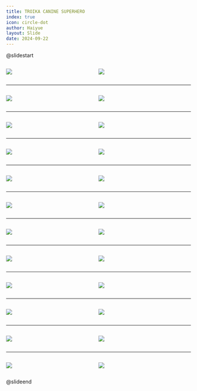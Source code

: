 ```yaml
---
title: TROIKA CANINE SUPERHERO
index: true
icon: circle-dot
author: Haiyue
layout: Slide
date: 2024-09-22
---
```

 
@slidestart

<div style="display:flex">
<div style="flex:1">

![](https://raw.githubusercontent.com/yclord/reading/refs/heads/master/english/Level-O/TROIKA%20CANINE%20SUPERHERO/001.webp)
</div>
<div style="flex:1">

![](https://raw.githubusercontent.com/yclord/reading/refs/heads/master/english/Level-O/TROIKA%20CANINE%20SUPERHERO/002.webp)
</div>
</div>

---

<div style="display:flex">
<div style="flex:1">

![](https://raw.githubusercontent.com/yclord/reading/refs/heads/master/english/Level-O/TROIKA%20CANINE%20SUPERHERO/003.webp)
</div>
<div style="flex:1">

![](https://raw.githubusercontent.com/yclord/reading/refs/heads/master/english/Level-O/TROIKA%20CANINE%20SUPERHERO/004.webp)
</div>
</div>

---

<div style="display:flex">
<div style="flex:1">

![](https://raw.githubusercontent.com/yclord/reading/refs/heads/master/english/Level-O/TROIKA%20CANINE%20SUPERHERO/005.webp)
</div>
<div style="flex:1">

![](https://raw.githubusercontent.com/yclord/reading/refs/heads/master/english/Level-O/TROIKA%20CANINE%20SUPERHERO/006.webp)
</div>
</div>

---

<div style="display:flex">
<div style="flex:1">

![](https://raw.githubusercontent.com/yclord/reading/refs/heads/master/english/Level-O/TROIKA%20CANINE%20SUPERHERO/007.webp)
</div>
<div style="flex:1">

![](https://raw.githubusercontent.com/yclord/reading/refs/heads/master/english/Level-O/TROIKA%20CANINE%20SUPERHERO/008.webp)
</div>
</div>

---

<div style="display:flex">
<div style="flex:1">

![](https://raw.githubusercontent.com/yclord/reading/refs/heads/master/english/Level-O/TROIKA%20CANINE%20SUPERHERO/009.webp)
</div>
<div style="flex:1">

![](https://raw.githubusercontent.com/yclord/reading/refs/heads/master/english/Level-O/TROIKA%20CANINE%20SUPERHERO/010.webp)
</div>
</div>

---

<div style="display:flex">
<div style="flex:1">

![](https://raw.githubusercontent.com/yclord/reading/refs/heads/master/english/Level-O/TROIKA%20CANINE%20SUPERHERO/011.webp)
</div>
<div style="flex:1">

![](https://raw.githubusercontent.com/yclord/reading/refs/heads/master/english/Level-O/TROIKA%20CANINE%20SUPERHERO/012.webp)
</div>
</div>

---

<div style="display:flex">
<div style="flex:1">

![](https://raw.githubusercontent.com/yclord/reading/refs/heads/master/english/Level-O/TROIKA%20CANINE%20SUPERHERO/013.webp)
</div>
<div style="flex:1">

![](https://raw.githubusercontent.com/yclord/reading/refs/heads/master/english/Level-O/TROIKA%20CANINE%20SUPERHERO/014.webp)
</div>
</div>

---

<div style="display:flex">
<div style="flex:1">

![](https://raw.githubusercontent.com/yclord/reading/refs/heads/master/english/Level-O/TROIKA%20CANINE%20SUPERHERO/015.webp)
</div>
<div style="flex:1">

![](https://raw.githubusercontent.com/yclord/reading/refs/heads/master/english/Level-O/TROIKA%20CANINE%20SUPERHERO/016.webp)
</div>
</div>

---

<div style="display:flex">
<div style="flex:1">

![](https://raw.githubusercontent.com/yclord/reading/refs/heads/master/english/Level-O/TROIKA%20CANINE%20SUPERHERO/017.webp)
</div>
<div style="flex:1">

![](https://raw.githubusercontent.com/yclord/reading/refs/heads/master/english/Level-O/TROIKA%20CANINE%20SUPERHERO/018.webp)
</div>
</div>

---

<div style="display:flex">
<div style="flex:1">

![](https://raw.githubusercontent.com/yclord/reading/refs/heads/master/english/Level-O/TROIKA%20CANINE%20SUPERHERO/019.webp)
</div>
<div style="flex:1">

![](https://raw.githubusercontent.com/yclord/reading/refs/heads/master/english/Level-O/TROIKA%20CANINE%20SUPERHERO/020.webp)
</div>
</div>

---

<div style="display:flex">
<div style="flex:1">

![](https://raw.githubusercontent.com/yclord/reading/refs/heads/master/english/Level-O/TROIKA%20CANINE%20SUPERHERO/021.webp)
</div>
<div style="flex:1">

![](https://raw.githubusercontent.com/yclord/reading/refs/heads/master/english/Level-O/TROIKA%20CANINE%20SUPERHERO/022.webp)
</div>
</div>

---

<div style="display:flex">
<div style="flex:1">

![](https://raw.githubusercontent.com/yclord/reading/refs/heads/master/english/Level-O/TROIKA%20CANINE%20SUPERHERO/023.webp)
</div>
<div style="flex:1">

![](https://raw.githubusercontent.com/yclord/reading/refs/heads/master/english/Level-O/TROIKA%20CANINE%20SUPERHERO/024.webp)
</div>
</div>

@slideend